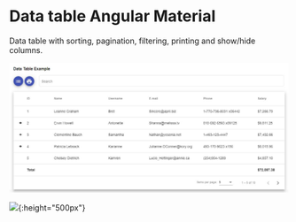# Data table Angular Material
 
Data table with sorting, pagination, filtering, printing and show/hide columns.
 
![](https://github.com/Gilseone/TableOverviewAngularMaterial/blob/main/images/Img01.JPG)

![](https://github.com/Gilseone/TableOverviewAngularMaterial/blob/main/images/Demonstration.gif){:height="500px"}

